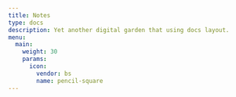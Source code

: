```yaml
---
title: Notes
type: docs
description: Yet another digital garden that using docs layout.
menu:
  main:
    weight: 30
    params:
      icon:
        vendor: bs
        name: pencil-square
---
```

